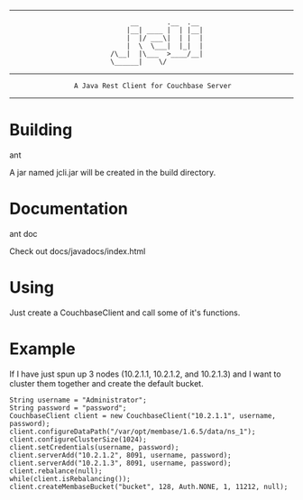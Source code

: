 --------------------------------------------------------------------------------
                                  __       .__  .__ 
                                 |__| ____ |  | |__|
                                 |  |/ ___\|  | |  |
                                 |  \  \___|  |_|  |
                             /\__|  |\___  >____/__|
                             \______|    \/         

---------------------------------------------------------------------------------
                    A Java Rest Client for Couchbase Server
---------------------------------------------------------------------------------

# Building

  ant

A jar named jcli.jar will be created in the build directory.

# Documentation

  ant doc

Check out docs/javadocs/index.html

# Using

Just create a CouchbaseClient and call some of it's functions.

# Example

If I have just spun up 3 nodes (10.2.1.1, 10.2.1.2, and 10.2.1.3)
and I want to cluster them together and create the default bucket.

    String username = "Administrator";
    String password = "password";
    CouchbaseClient client = new CouchbaseClient("10.2.1.1", username, password);
    client.configureDataPath("/var/opt/membase/1.6.5/data/ns_1");
    client.configureClusterSize(1024);
    client.setCredentials(username, password);
    client.serverAdd("10.2.1.2", 8091, username, password);
    client.serverAdd("10.2.1.3", 8091, username, password);
    client.rebalance(null);
    while(client.isRebalancing());
    client.createMembaseBucket("bucket", 128, Auth.NONE, 1, 11212, null);